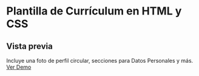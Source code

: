# Plantilla de Currículum en HTML y CSS

## Vista previa

Incluye una foto de perfil circular, secciones para Datos Personales y más. [Ver Demo](https://CV.html.github.io/)
